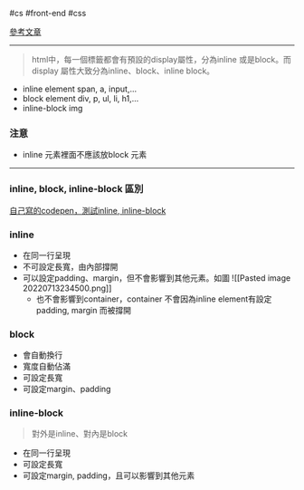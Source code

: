 #cs #front-end #css

[參考文章](https://ytclion.medium.com/css%E6%95%99%E5%AD%B8-%E9%97%9C%E6%96%BCdisplay-inline-inline-block-block%E7%9A%84%E5%B7%AE%E5%88%A5-1034f38eda82)

---

> html中，每一個標籤都會有預設的display屬性，分為inline 或是block。而display 屬性大致分為inline、block、inline block。
- inline element
	span, a, input,...
- block element
	div, p, ul, li, h1,...
- inline-block
	img

### 注意
- inline 元素裡面不應該放block 元素

---

### inline, block, inline-block 區別
[自己寫的codepen，測試inline, inline-block](https://codepen.io/0612203/pen/QWmKomx?editors=1100)


### inline
- 在同一行呈現
- 不可設定長寬，由內部撐開
- 可以設定padding、margin，但不會影響到其他元素。如圖
	![[Pasted image 20220713234500.png]]
	- 也不會影響到container，container 不會因為inline element有設定padding, margin 而被撐開
### block
- 會自動換行
- 寬度自動佔滿
- 可設定長寬
- 可設定margin、padding
### inline-block
> 對外是inline、對內是block
- 在同一行呈現
- 可設定長寬
- 可設定margin, padding，且可以影響到其他元素